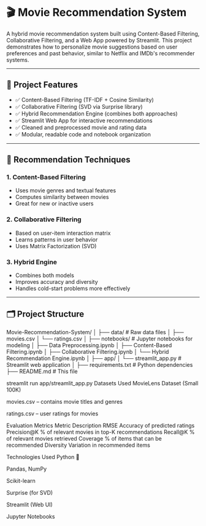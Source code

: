 # 🎬 Movie Recommendation System

A hybrid movie recommendation system built using Content-Based Filtering, Collaborative Filtering, and a Web App powered by Streamlit. This project demonstrates how to personalize movie suggestions based on user preferences and past behavior, similar to Netflix and IMDb's recommender systems.

---

## 📌 Project Features

- ✅ Content-Based Filtering (TF-IDF + Cosine Similarity)
- ✅ Collaborative Filtering (SVD via Surprise library)
- ✅ Hybrid Recommendation Engine (combines both approaches)
- ✅ Streamlit Web App for interactive recommendations
- ✅ Cleaned and preprocessed movie and rating data
- ✅ Modular, readable code and notebook organization

---

## 🧠 Recommendation Techniques

### 1. Content-Based Filtering
- Uses movie genres and textual features
- Computes similarity between movies
- Great for new or inactive users

### 2. Collaborative Filtering
- Based on user-item interaction matrix
- Learns patterns in user behavior
- Uses Matrix Factorization (SVD)

### 3. Hybrid Engine
- Combines both models
- Improves accuracy and diversity
- Handles cold-start problems more effectively

---

## 🗂️ Project Structure
Movie-Recommendation-System/
│
├── data/ # Raw data files
│ ├── movies.csv
│ └── ratings.csv
│
├── notebooks/ # Jupyter notebooks for modeling
│ ├── Data Preprocessing.ipynb
│ ├── Content-Based Filtering.ipynb
│ ├── Collaborative Filtering.ipynb
│ └── Hybrid Recommendation Engine.ipynb
│
├── app/
│ └── streamlit_app.py # Streamlit web application
│
├── requirements.txt # Python dependencies
├── README.md # This file

streamlit run app/streamlit_app.py
Datasets Used
MovieLens Dataset (Small 100K)

movies.csv – contains movie titles and genres

ratings.csv – user ratings for movies

Evaluation Metrics
Metric	Description
RMSE	Accuracy of predicted ratings
Precision@K	% of relevant movies in top-K recommendations
Recall@K	% of relevant movies retrieved
Coverage	% of items that can be recommended
Diversity	Variation in recommended items


 Technologies Used
Python 🐍

Pandas, NumPy

Scikit-learn

Surprise (for SVD)

Streamlit (Web UI)

Jupyter Notebooks
